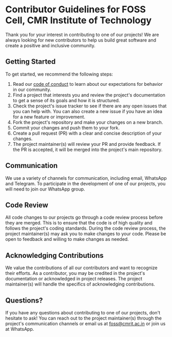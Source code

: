 # Contributor Guidelines for FOSS Cell, CMR Institute of Technology

Thank you for your interest in contributing to one of our projects! We are always looking for new contributors to help us build great software and create a positive and inclusive community.

## Getting Started

To get started, we recommend the following steps:

1. Read our [code of conduct](CODE_OF_CONDUCT.md) to learn about our expectations for behavior in our community.
2. Find a project that interests you and review the project's documentation to get a sense of its goals and how it is structured.
3. Check the project's issue tracker to see if there are any open issues that you can help with. You can also create a new issue if you have an idea for a new feature or improvement.
4. Fork the project's repository and make your changes on a new branch.
5. Commit your changes and push them to your fork.
6. Create a pull request (PR) with a clear and concise description of your changes.
7. The project maintainer(s) will review your PR and provide feedback. If the PR is accepted, it will be merged into the project's main repository.

## Communication

We use a variety of channels for communication, including email, WhatsApp and Telegram. To participate in the development of one of our projects, you will need to join our WhatsApp group.

## Code Review

All code changes to our projects go through a code review process before they are merged. This is to ensure that the code is of high quality and follows the project's coding standards. During the code review process, the project maintainer(s) may ask you to make changes to your code. Please be open to feedback and willing to make changes as needed.

## Acknowledging Contributions

We value the contributions of all our contributors and want to recognize their efforts. As a contributor, you may be credited in the project's documentation or acknowledged in project releases. The project maintainer(s) will handle the specifics of acknowledging contributions.

## Questions?

If you have any questions about contributing to one of our projects, don't hesitate to ask! You can reach out to the project maintainer(s) through the project's communication channels or email us at foss@cmrit.ac.in or join us at WhatsApp.
